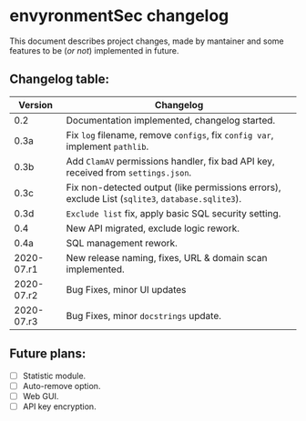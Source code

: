 # envyronmentSec changelog
This document describes project changes, made by mantainer and some features to be (*or not*) implemented in future.

## Changelog table:

Version    | Changelog
---------- | ---------
0.2        | Documentation implemented, changelog started.
0.3a       | Fix ```log``` filename, remove ```configs```, fix ```config var```, implement ```pathlib```.
0.3b       | Add ```ClamAV``` permissions handler, fix bad API key, received from ```settings.json```.
0.3c       | Fix non-detected output (like permissions errors), exclude List (```sqlite3```, ```database.sqlite3```).
0.3d       | ```Exclude list``` fix, apply basic SQL security setting.
0.4        | New API migrated, exclude logic rework.
0.4a       | SQL management rework.
2020-07.r1 | New release naming, fixes, URL & domain scan implemented.
2020-07.r2 | Bug Fixes, minor UI updates
2020-07.r3 | Bug Fixes, minor ```docstrings``` update.

## Future plans:
- [ ] Statistic module.
- [ ] Auto-remove option.
- [ ] Web GUI.
- [ ] API key encryption.
